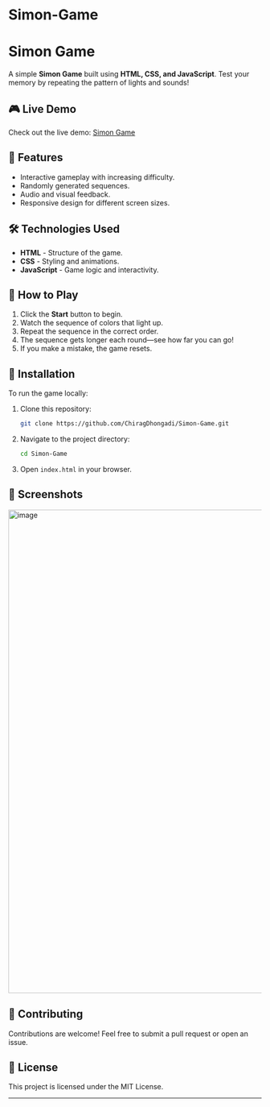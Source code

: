 # Simon-Game
# Simon Game

A simple **Simon Game** built using **HTML, CSS, and JavaScript**. Test your memory by repeating the pattern of lights and sounds!

## 🎮 Live Demo
Check out the live demo: [Simon Game](https://chiragdhongadi.github.io/Simon-Game/)

## 📌 Features
- Interactive gameplay with increasing difficulty.
- Randomly generated sequences.
- Audio and visual feedback.
- Responsive design for different screen sizes.

## 🛠️ Technologies Used
- **HTML** - Structure of the game.
- **CSS** - Styling and animations.
- **JavaScript** - Game logic and interactivity.

## 🚀 How to Play
1. Click the **Start** button to begin.
2. Watch the sequence of colors that light up.
3. Repeat the sequence in the correct order.
4. The sequence gets longer each round—see how far you can go!
5. If you make a mistake, the game resets.

## 📂 Installation
To run the game locally:

1. Clone this repository:
   ```sh
   git clone https://github.com/ChiragDhongadi/Simon-Game.git
   ```
2. Navigate to the project directory:
   ```sh
   cd Simon-Game
   ```
3. Open `index.html` in your browser.

## 🎨 Screenshots
<img width="960" alt="image" src="https://github.com/user-attachments/assets/e2e790fc-4ec4-4dd8-a0c2-337be2762edc" />


## 🤝 Contributing
Contributions are welcome! Feel free to submit a pull request or open an issue.

## 📜 License
This project is licensed under the MIT License.

---


